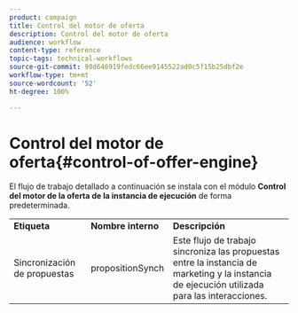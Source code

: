 ```yaml
---
product: campaign
title: Control del motor de oferta
description: Control del motor de oferta
audience: workflow
content-type: reference
topic-tags: technical-workflows
source-git-commit: 98d646919fedc66ee9145522ad0c5f15b25dbf2e
workflow-type: tm+mt
source-wordcount: '52'
ht-degree: 100%

---
```



# Control del motor de oferta{#control-of-offer-engine}

El flujo de trabajo detallado a continuación se instala con el módulo **Control del motor de la oferta de la instancia de ejecución** de forma predeterminada.

<table> 
 <tbody> 
  <tr> 
   <td> <strong>Etiqueta</strong><br /> </td> 
   <td> <strong>Nombre interno</strong><br /> </td> 
   <td> <strong>Descripción</strong><br /> </td> 
  </tr> 
  <tr> 
   <td> <span class="uicontrol">Sincronización de propuestas</span> <br /> </td> 
   <td> <span class="uicontrol">propositionSynch</span><br /> </td> 
   <td> Este flujo de trabajo sincroniza las propuestas entre la instancia de marketing y la instancia de ejecución utilizada para las interacciones.<br /> </td> 
  </tr> 
 </tbody> 
</table>

